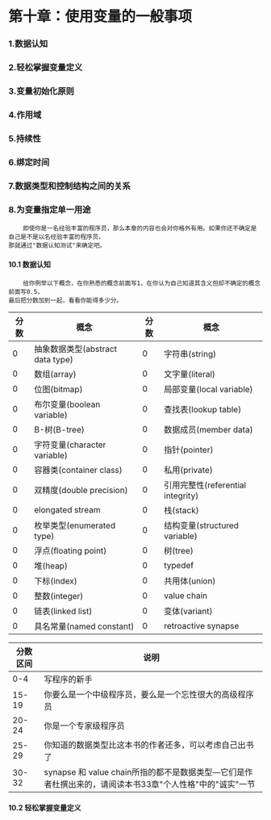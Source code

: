# 第十章：使用变量的一般事项

### 1.数据认知
### 2.轻松掌握变量定义
### 3.变量初始化原则
### 4.作用域
### 5.持续性
### 6.绑定时间
### 7.数据类型和控制结构之间的关系
### 8.为变量指定单一用途

```text
    即使你是一名经验丰富的程序员，那么本章的内容也会对你格外有用。如果你还不确定是自己是不是以名经验丰富的程序员，
那就通过"数据认知测试"来确定吧。
```

#### 10.1 数据认知
```text
    给你例举以下概念，在你熟悉的概念前面写1，在你认为自己知道其含义但却不确定的概念前面写0.5，
最后把分数加到一起，看看你能得多少分。
```
|分数|概念|分数|概念|
|---|---|---|---|
|0|抽象数据类型(abstract data type)|0|字符串(string)|
|0|数组(array)|0|文字量(literal)|
|0|位图(bitmap)|0|局部变量(local variable)|
|0|布尔变量(boolean variable)|0|查找表(lookup table)|
|0|B-树(B-tree)|0|数据成员(member data)|
|0|字符变量(character variable)|0|指针(pointer)|
|0|容器类(container class)|0|私用(private)|
|0|双精度(double precision)|0|引用完整性(referential integrity)|
|0|elongated stream|0|栈(stack)|
|0|枚举类型(enumerated type)|0|结构变量(structured variable)|
|0|浮点(floating point)|0|树(tree)|
|0|堆(heap)|0|typedef|
|0|下标(index)|0|共用体(union)|
|0|整数(integer)|0|value chain|
|0|链表(linked list)|0|变体(variant)|
|0|具名常量(named constant)|0|retroactive synapse|

|分数区间|说明|
|---|---|
|0-4|写程序的新手|
|15-19|你要么是一个中级程序员，要么是一个忘性很大的高级程序员|
|20-24|你是一个专家级程序员|
|25-29|你知道的数据类型比这本书的作者还多，可以考虑自己出书了|
|30-32|synapse 和 value chain所指的都不是数据类型—它们是作者杜撰出来的，请阅读本书33章"个人性格"中的"诚实"一节|

#### 10.2 轻松掌握变量定义